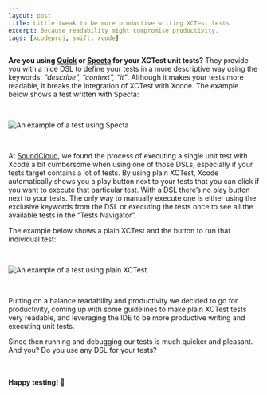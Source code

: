 ```yaml
---
layout: post
title: Little tweak to be more productive writing XCTest tests
excerpt: Because readability might compromise productivity.
tags: [xcodeproj, swift, xcode]
---
```


**Are you using [Quick](https://github.com/quick/quick) or [Specta](https://github.com/specta/specta) for your XCTest unit tests?** They provide you with a nice DSL to define your tests in a more descriptive way using the keywords: *“describe”, “context”, “it”*. Although it makes your tests more readable, it breaks the integration of XCTest with Xcode. The example below shows a test written with Specta:

<br/>

![An example of a test using Specta]({{site.url}}/images/posts/xctest-specta.png)

<br/>

At [SoundCloud](https://soundcloud.com), we found the process of executing a single unit test with Xcode a bit cumbersome when using one of those DSLs, especially if your tests target contains a lot of tests. By using plain XCTest, Xcode automatically shows you a play button next to your tests that you can click if you want to execute that particular test. With a DSL there’s no play button next to your tests. The only way to manually execute one is either using the exclusive keywords from the DSL or executing the tests once to see all the available tests in the “Tests Navigator”.

The example below shows a plain XCTest and the button to run that individual test:

<br/>

![An example of a test using plain XCTest]({{site.url}}/images/posts/xctest-plain.png)

<br/>

Putting on a balance readability and productivity we decided to go for productivity, coming up with some guidelines to make plain XCTest tests very readable, and leveraging the IDE to be more productive writing and executing unit tests.

Since then running and debugging our tests is much quicker and pleasant.
And you? Do you use any DSL for your tests?

<br><br>
**Happy testing!** :tada:

